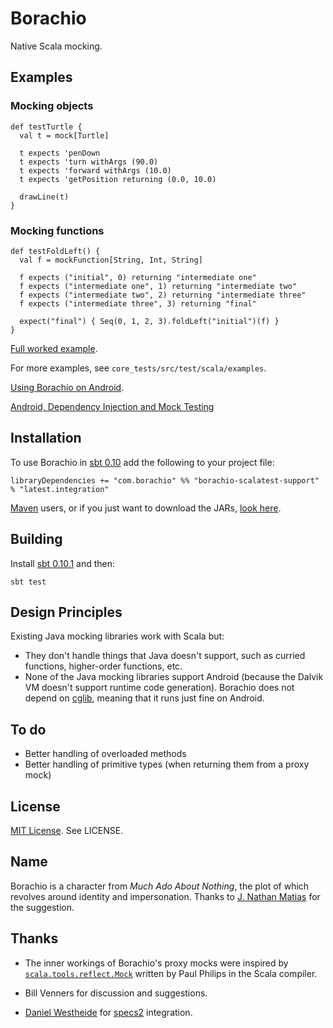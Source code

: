 # Borachio

Native Scala mocking.

## Examples

### Mocking objects

    def testTurtle {
      val t = mock[Turtle]

      t expects 'penDown
      t expects 'turn withArgs (90.0)
      t expects 'forward withArgs (10.0)
      t expects 'getPosition returning (0.0, 10.0)
  
      drawLine(t)
    }
    
### Mocking functions

    def testFoldLeft() {
      val f = mockFunction[String, Int, String]

      f expects ("initial", 0) returning "intermediate one"
      f expects ("intermediate one", 1) returning "intermediate two"
      f expects ("intermediate two", 2) returning "intermediate three"
      f expects ("intermediate three", 3) returning "final"

      expect("final") { Seq(0, 1, 2, 3).foldLeft("initial")(f) }
    }

[Full worked example](http://www.paulbutcher.com/2011/02/mocking-in-scala-with-borachio-step-by-step/).

For more examples, see `core_tests/src/test/scala/examples`.

[Using Borachio on Android](http://www.paulbutcher.com/2011/03/mock-objects-on-android-with-borachio-part-1/).

[Android, Dependency Injection and Mock Testing](https://github.com/jaley/borachio-warehouse)

## Installation

To use Borachio in [sbt 0.10](https://github.com/harrah/xsbt/wiki) add the following to your project file:

    libraryDependencies += "com.borachio" %% "borachio-scalatest-support" % "latest.integration"
    
[Maven](http://maven.apache.org/) users, or if you just want to download the JARs, [look here](http://scala-tools.org/repo-releases/com/borachio/).

## Building

Install [sbt 0.10.1](https://github.com/harrah/xsbt/wiki) and then:

    sbt test

## Design Principles

Existing Java mocking libraries work with Scala but:

* They don't handle things that Java doesn't support, such as curried functions, higher-order functions, etc.
* None of the Java mocking libraries support Android (because the Dalvik VM doesn't support runtime code generation). Borachio does not depend on [cglib](http://cglib.sourceforge.net/), meaning that it runs just fine on Android.

## To do

* Better handling of overloaded methods
* Better handling of primitive types (when returning them from a proxy mock)

## License

[MIT License](http://www.opensource.org/licenses/mit-license.php). See LICENSE.

## Name

Borachio is a character from _Much Ado About Nothing_, the plot of which revolves around identity and impersonation. Thanks to [J. Nathan Matias](http://www.natematias.com/) for the suggestion.

## Thanks

* The inner workings of Borachio's proxy mocks were inspired by [`scala.tools.reflect.Mock`](http://lampsvn.epfl.ch/svn-repos/scala/scala/trunk/src/compiler/scala/tools/reflect/Mock.scala) written by Paul Philips in the Scala compiler.

* Bill Venners for discussion and suggestions.

* [Daniel Westheide](https://github.com/dwestheide) for [specs2](http://etorreborre.github.com/specs2/) integration.